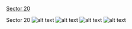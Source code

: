 [Sector 20](#sector20)

<a name = "sector20"></a>
Sector 20
![alt text](/images/HAT-P-33_Sector_20/HAT-P-33_Sector_20_a_TimeSeries.png)
![alt text](/images/HAT-P-33_Sector_20/HAT-P-33_Sector_20_b_FoldedLightCurve.png)
![alt text](/images/HAT-P-33_Sector_20/HAT-P-33_Sector_20_b_IndividualTransitsWithFit.png)
![alt text](/images/HAT-P-33_Sector_20/HAT-P-33_Sector_20_c_TimingResiduals.png)

